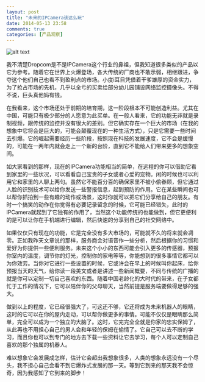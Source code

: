 ```yaml
---
layout: post
title: "未来的IPCamera该这么玩"
date: 2014-05-13 23:58
comments: true
categories: [产品观察]
---
```

![alt text](http://mashable.com/wp-content/uploads/2013/10/Activity-Thumbnails-Timeline.png)  

我不清楚Dropcom是不是IPCamera这个行业的鼻祖，但我知道很多类似的产品以它为参考。随着它在世界上火爆登场，各大传统的厂商也不敢示弱，相继跟进，争夺这个他们自己也看不到盈利点的市场。小度i耳目凭借着干爹雄厚的资金实力，为了抢占市场的先机，几乎以全亏的买卖给部分幼儿园铺设网络监控摄像头。不得不说，巨头真他妈有钱。

在我看来，这个市场还处于前期的培育期，这一阶段根本不可能创造利益。尤其在中国，可能只有极少部分的人愿意为此买单。在一般人看来，它的功能无非就是录制视频，跟传统的监控并没有很大的差别。但它确实存在一个巨大的市场（在我的想象中它将会是巨大的，可能会颠覆现在的一种生活方式），只是它需要一些时间去引爆。它的崛起需要经历一些阶段，按照现在科技的发展速度，它不会是缓慢的，可能在一两年内就会走上一个新的台阶，直到它不能给人们带来更多的想象空间。

<!--more-->
如大家看到的那样，现在的IPCamera功能相当的简单，在远程的你可以借助它看到家里的一些状况，可以看看自己宝贵的子女或者心爱的宠物。闲的时候也可以利用它和家里的人聊上两句。虽然它不能百分百的确保家里不被小偷眷顾，但它通过人脸的识别技术可以给你发送一些警报信息，起到预防的作用。它在某些瞬间也可以帮你抓拍到一些有趣的动作或场景，这时你就可以把它们分享给自己的朋友。有时一个搞笑的动作在你觉得有必要记录留念的时候，它可能已经错失，此时的IPCamera就起到了它独有的作用了，当然这个功能传统的也能做到，但它更便利的是可以让你在手机端进行编辑，然后快速的分享到自己的社交网络中。

如果仅仅只有现在的功能，它是完全没有多大市场的，可能就不久的将来就会凋零。正如我昨天文章说的那样，服务商会对语音作一些分析，然后根据你的习惯和爱好为你提供一些便利服务。未来这个小小的东西可能会引入更多的传感器，预报你室内的温度，调节你的灯光，控制你的家电等等，你能想到的很多事情它都可以为你效劳。当你对它进行一些设置的时候，它或许会在早上的时候叫你起床，给你预报当天的天气，给你读一段美文或者是讲述一些新闻概要，不同与传统的广播的就是你可以定制一切自己喜欢的东西。随着中国老龄化的大时代的带来，在子女都忙于工作的情况下，它可以陪伴你的父母聊天，当然前提是服务端要做得足够的强大。

做到以上的程度，它已经很强大了，可这还不够，它还将成为未来机器人的眼睛，这时的它可以在你的屋内走动，可以帮你做更多的事情。可能不仅仅是眼睛那么简单，完全可以成为一个独立的大脑了。这时，它完完全全就是你家的忠实保姆了，从此再也不用担心自己的男人会和年轻的保姆在偷情了。它自己可以去不断的学习，而且你也可以到专门的地方去下载一些资料让它去学习，每个人可以定制自己喜欢的那个独属的机器人。

难以想象它会发展成怎样，估计它会超出我想象很多，人类的想象永远没有一个尽头，我不担心自己会看不到它爆炸式发展的那一天。等到它到来的那天我不会惊奇，因为我感知了它到来的脚步！